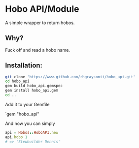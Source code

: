 # Hobo API/Module

A simple wrapper to return hobos.

## Why?

Fuck off and read a hobo name.

## Installation:

```BASH
git clone 'https://www.github.com/rhgraysonii/hobo_api.git'
cd hobo_api
gem build hobo_api.gemspec
gem install hobo_api.gem
cd ..
```

Add it to your Gemfile

`gem "hobo_api"

And now you can simply

```RUBY
api = Hobos::HoboAPI.new
api.hobo 1
# => 'Stewbuilder Dennis'
```
